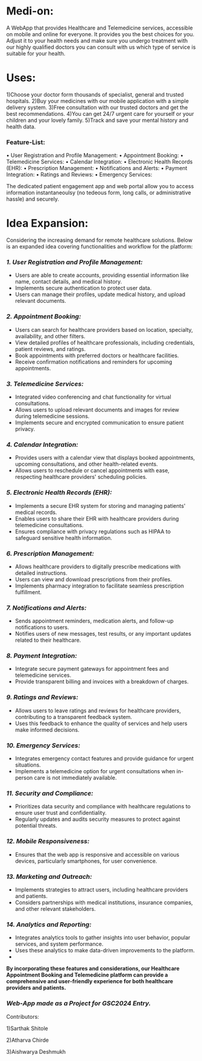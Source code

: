 # Medi-on:

A WebApp that  provides Healthcare and Telemedicine services, accessible on mobile and online for everyone.
It provides you the best choices for you.
Adjust it to your health needs and make sure you undergo treatment with our highly qualified doctors you can consult with us which type of service is suitable for your health.

# Uses:

1)Choose your doctor form thousands of specialist, general and trusted hospitals.
2)Buy your medicines with our mobile application with a simple delivery system.
3)Free consultation with our trusted doctors and get the best recommendations.
4)You can get 24/7 urgent care for yourself or your children and your lovely family.
5)Track and save your mental history and health data.

### **Feature-List:**

• User Registration and Profile Management:
• Appointment Booking:
• Telemedicine Services:
• Calendar Integration:
• Electronic Health Records (EHR):
• Prescription Management:
• Notifications and Alerts:
• Payment Integration:
• Ratings and Reviews:
• Emergency Services:

The dedicated patient engagement app and web portal allow you to access information instantaneoulsy (no tedeous form, long calls, or administrative hassle) and securely.

# Idea Expansion:

Considering the increasing demand for remote healthcare solutions. Below is an expanded idea covering functionalities and workflow for the platform:

### *1. User Registration and Profile Management:*

- Users are able to create accounts, providing essential information like name, contact details, and medical history.
- Implements secure authentication to protect user data.
- Users can manage their profiles, update medical history, and upload relevant documents.

### *2. Appointment Booking:*

- Users can search for healthcare providers based on location, specialty, availability, and other filters.
- View detailed profiles of healthcare professionals, including credentials, patient reviews, and ratings.
- Book appointments with preferred doctors or healthcare facilities.
- Receive confirmation notifications and reminders for upcoming appointments.

### *3. Telemedicine Services:*

- Integrated video conferencing and chat functionality for virtual consultations.
- Allows users to upload relevant documents and images for review during telemedicine sessions.
- Implements secure and encrypted communication to ensure patient privacy.

### *4. Calendar Integration:*

- Provides users with a calendar view that displays booked appointments, upcoming consultations, and other health-related events.
- Allows users to reschedule or cancel appointments with ease, respecting healthcare providers' scheduling policies.

### *5. Electronic Health Records (EHR):*

- Implements a secure EHR system for storing and managing patients' medical records.
- Enables users to share their EHR with healthcare providers during telemedicine consultations.
- Ensures compliance with privacy regulations such as HIPAA to safeguard sensitive health information.

### *6. Prescription Management:*

- Allows healthcare providers to digitally prescribe medications with detailed instructions.
- Users can view and download prescriptions from their profiles.
- Implements pharmacy integration to facilitate seamless prescription fulfillment.

### *7. Notifications and Alerts:*

- Sends appointment reminders, medication alerts, and follow-up notifications to users.
- Notifies users of new messages, test results, or any important updates related to their healthcare.

### *8. Payment Integration:*

- Integrate secure payment gateways for appointment fees and telemedicine services.
- Provide transparent billing and invoices with a breakdown of charges.

### *9. Ratings and Reviews:*

- Allows users to leave ratings and reviews for healthcare providers, contributing to a transparent feedback system.
- Uses this feedback to enhance the quality of services and help users make informed decisions.

### *10. Emergency Services:*

- Integrates emergency contact features and provide guidance for urgent situations.
- Implements a telemedicine option for urgent consultations when in-person care is not immediately available.

### *11. Security and Compliance:*

- Prioritizes data security and compliance with healthcare regulations to ensure user trust and confidentiality.
- Regularly updates and audits security measures to protect against potential threats.

### *12. Mobile Responsiveness:*

- Ensures that the web app is responsive and accessible on various devices, particularly smartphones, for user convenience.

### *13. Marketing and Outreach:*

- Implements strategies to attract users, including healthcare providers and patients.
- Considers partnerships with medical institutions, insurance companies, and other relevant stakeholders.

### *14. Analytics and Reporting:*

- Integrates analytics tools to gather insights into user behavior, popular services, and system performance.
- Uses these analytics to make data-driven improvements to the platform.
- 

**By incorporating these features and considerations, our Healthcare Appointment Booking and Telemedicine platform can provide a comprehensive and user-friendly experience for both healthcare providers and patients.**

### *Web-App made as a Project for GSC2024 Entry.*

Contributors: 

1)Sarthak  Shitole

2)Atharva Chirde

3)Aishwarya Deshmukh

